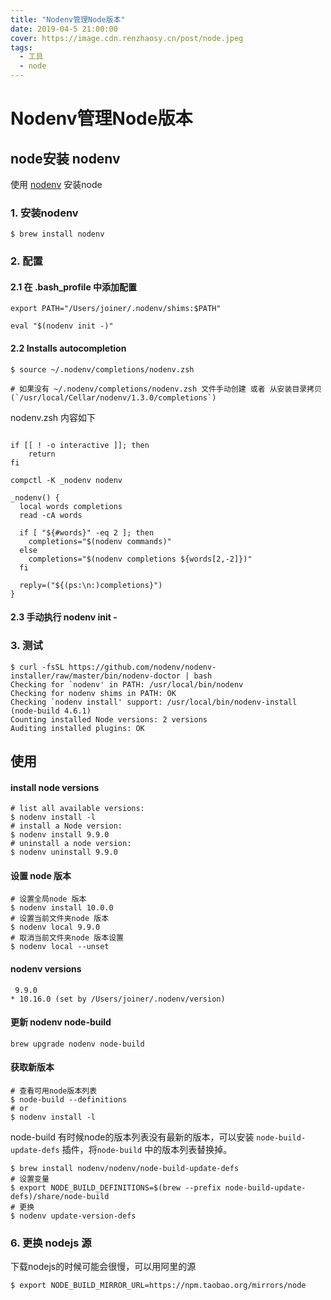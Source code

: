 ```yaml
---
title: "Nodenv管理Node版本"
date: 2019-04-5 21:00:00
cover: https://image.cdn.renzhaosy.cn/post/node.jpeg
tags:
  - 工具
  - node
---
```


# Nodenv管理Node版本

## node安装 nodenv

使用 [nodenv](https://github.com/nodenv/nodenv) 安装node

### 1. 安装nodenv

```shell
$ brew install nodenv
```

### 2. 配置

#### 2.1 在 .bash_profile 中添加配置

```shell
export PATH="/Users/joiner/.nodenv/shims:$PATH"

eval "$(nodenv init -)"
```
#### 2.2 Installs autocompletion

```shell
$ source ~/.nodenv/completions/nodenv.zsh

# 如果没有 ~/.nodenv/completions/nodenv.zsh 文件手动创建 或者 从安装目录拷贝 (`/usr/local/Cellar/nodenv/1.3.0/completions`)

```

nodenv.zsh 内容如下

```vim

if [[ ! -o interactive ]]; then
    return
fi

compctl -K _nodenv nodenv

_nodenv() {
  local words completions
  read -cA words

  if [ "${#words}" -eq 2 ]; then
    completions="$(nodenv commands)"
  else
    completions="$(nodenv completions ${words[2,-2]})"
  fi

  reply=("${(ps:\n:)completions}")
}

```

#### 2.3 手动执行 nodenv init -

### 3. 测试

```shell
$ curl -fsSL https://github.com/nodenv/nodenv-installer/raw/master/bin/nodenv-doctor | bash
Checking for `nodenv' in PATH: /usr/local/bin/nodenv
Checking for nodenv shims in PATH: OK
Checking `nodenv install' support: /usr/local/bin/nodenv-install (node-build 4.6.1)
Counting installed Node versions: 2 versions
Auditing installed plugins: OK
```
## 使用

#### install node versions

```shell
# list all available versions:
$ nodenv install -l
# install a Node version:
$ nodenv install 9.9.0
# uninstall a node version:
$ nodenv uninstall 9.9.0
```

#### 设置 node 版本

```shell
# 设置全局node 版本
$ nodenv install 10.0.0
# 设置当前文件夹node 版本
$ nodenv local 9.9.0
# 取消当前文件夹node 版本设置
$ nodenv local --unset
```

#### nodenv versions

```shell
 9.9.0
* 10.16.0 (set by /Users/joiner/.nodenv/version)
```

#### 更新 nodenv node-build

```shell
brew upgrade nodenv node-build

```

#### 获取新版本

```shell
# 查看可用node版本列表
$ node-build --definitions
# or
$ nodenv install -l
```

node-build 有时候node的版本列表没有最新的版本，可以安装 `node-build-update-defs` 插件，将`node-build` 中的版本列表替换掉。

```shell
$ brew install nodenv/nodenv/node-build-update-defs
# 设置变量
$ export NODE_BUILD_DEFINITIONS=$(brew --prefix node-build-update-defs)/share/node-build
# 更换
$ nodenv update-version-defs
```

### 6. 更换 nodejs 源

下载nodejs的时候可能会很慢，可以用阿里的源

```shell
$ export NODE_BUILD_MIRROR_URL=https://npm.taobao.org/mirrors/node
```


